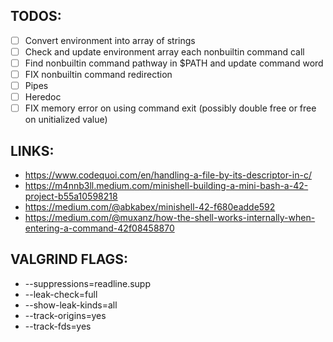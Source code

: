 ## TODOS:
- [ ] Convert environment into array of strings
- [ ] Check and update environment array each nonbuiltin command call
- [ ] Find nonbuiltin command pathway in $PATH and update command word
- [ ] FIX nonbuiltin command redirection
- [ ] Pipes
- [ ] Heredoc
- [ ] FIX memory error on using command exit (possibly double free or free on unitialized value)

## LINKS:
- https://www.codequoi.com/en/handling-a-file-by-its-descriptor-in-c/
- https://m4nnb3ll.medium.com/minishell-building-a-mini-bash-a-42-project-b55a10598218
- https://medium.com/@abkabex/minishell-42-f680eadde592
- https://medium.com/@muxanz/how-the-shell-works-internally-when-entering-a-command-42f08458870

## VALGRIND FLAGS:
- --suppressions=readline.supp
- --leak-check=full
- --show-leak-kinds=all
- --track-origins=yes
- --track-fds=yes
